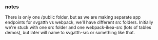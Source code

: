 ### notes



There is only one /public folder, but as we are making separate app endpoints for svgatth vs webpack, we'll have different src folders.  Initially we're stuck with one src folder and one webpack-ikea-src (lots of tables demos), but later will name to svgatth-src or something like that.
